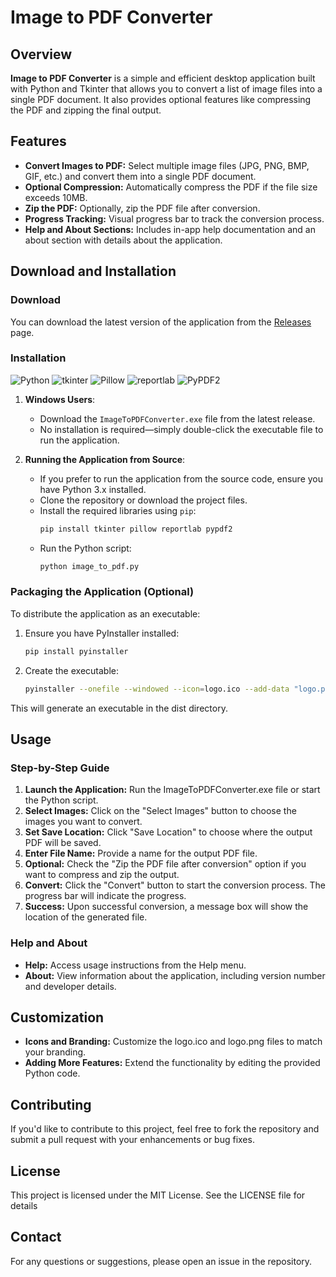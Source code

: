 # Image to PDF Converter

## Overview

**Image to PDF Converter** is a simple and efficient desktop application built with Python and Tkinter that allows you to convert a list of image files into a single PDF document. It also provides optional features like compressing the PDF and zipping the final output.

## Features

- **Convert Images to PDF:** Select multiple image files (JPG, PNG, BMP, GIF, etc.) and convert them into a single PDF document.
- **Optional Compression:** Automatically compress the PDF if the file size exceeds 10MB.
- **Zip the PDF:** Optionally, zip the PDF file after conversion.
- **Progress Tracking:** Visual progress bar to track the conversion process.
- **Help and About Sections:** Includes in-app help documentation and an about section with details about the application.

## Download and Installation

### Download

You can download the latest version of the application from the [Releases](https://github.com/SyedMahad/images-to-pdf/releases) page.

### Installation

![Python](https://img.shields.io/badge/python-3.12.5-blue.svg)
![tkinter](https://img.shields.io/badge/tkinter-8.6.14-green.svg)
![Pillow](https://img.shields.io/badge/pillow-10.4.0-green.svg)
![reportlab](https://img.shields.io/badge/reportlab-4.2.2-red.svg)
![PyPDF2](https://img.shields.io/badge/PyPDF2-3.0.1-purple.svg)

1. **Windows Users**:
   - Download the `ImageToPDFConverter.exe` file from the latest release.
   - No installation is required—simply double-click the executable file to run the application.

2. **Running the Application from Source**:
   - If you prefer to run the application from the source code, ensure you have Python 3.x installed.
   - Clone the repository or download the project files.
   - Install the required libraries using `pip`:
        ```bash
        pip install tkinter pillow reportlab pypdf2
        ```
    - Run the Python script:
        ```bash
        python image_to_pdf.py
        ```

### Packaging the Application (Optional)

To distribute the application as an executable:
1. Ensure you have PyInstaller installed:
    ```bash
    pip install pyinstaller
    ```
1. Create the executable:
    ```bash
    pyinstaller --onefile --windowed --icon=logo.ico --add-data "logo.png;." image_to_pdf.py
    ```
This will generate an executable in the dist directory.

## Usage

### Step-by-Step Guide

1. **Launch the Application:** Run the ImageToPDFConverter.exe file or start the Python script.
1. **Select Images:** Click on the "Select Images" button to choose the images you want to convert.
1. **Set Save Location:** Click "Save Location" to choose where the output PDF will be saved.
1. **Enter File Name:** Provide a name for the output PDF file.
1. **Optional:** Check the "Zip the PDF file after conversion" option if you want to compress and zip the output.
1. **Convert:** Click the "Convert" button to start the conversion process. The progress bar will indicate the progress.
1. **Success:** Upon successful conversion, a message box will show the location of the generated file.

### Help and About

- **Help:** Access usage instructions from the Help menu.
- **About:** View information about the application, including version number and developer details.

## Customization

- **Icons and Branding:** Customize the logo.ico and logo.png files to match your branding.
- **Adding More Features:** Extend the functionality by editing the provided Python code.

## Contributing

If you'd like to contribute to this project, feel free to fork the repository and submit a pull request with your enhancements or bug fixes.

## License

This project is licensed under the MIT License. See the LICENSE file for details

## Contact

For any questions or suggestions, please open an issue in the repository.
